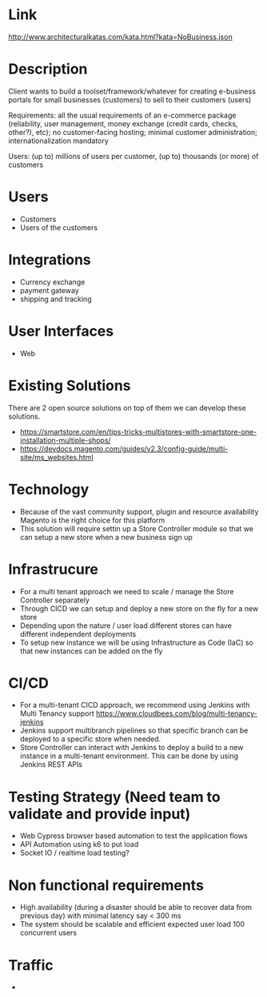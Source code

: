 # Link
http://www.architecturalkatas.com/kata.html?kata=NoBusiness.json

# Description

Client wants to build a toolset/framework/whatever for creating e-business portals for small businesses (customers) to sell to their customers (users)

Requirements: all the usual requirements of an e-commerce package (reliability, user management, money exchange (credit cards, checks, other?), etc); no customer-facing hosting; minimal customer administration; internationalization mandatory

Users: (up to) millions of users per customer, (up to) thousands (or more) of customers


# Users
- Customers
- Users of the customers

# Integrations
- Currency exchange
- payment gateway
- shipping and tracking

# User Interfaces
- Web

# Existing Solutions
There are 2 open source solutions on top of them we can develop these solutions.

- https://smartstore.com/en/tips-tricks-multistores-with-smartstore-one-installation-multiple-shops/
- https://devdocs.magento.com/guides/v2.3/config-guide/multi-site/ms_websites.html

# Technology
- Because of the vast community support, plugin and resource availability Magento is the right choice for this platform
- This solution will require settin up a Store Controller module so that we can setup a new store when a new business sign up

# Infrastrucure
- For a multi tenant approach we need to scale / manage the Store Controller separately
- Through CICD we can setup and deploy a new store on the fly for a new store
- Depending upon the nature / user load different stores can have different independent deployments
- To setup new instance we will be using Infrastructure as Code (IaC) so that new instances can be added on the fly

# CI/CD
- For a multi-tenant CICD approach, we recommend using Jenkins with Multi Tenancy support https://www.cloudbees.com/blog/multi-tenancy-jenkins
- Jenkins support multibranch pipelines so that specific branch can be deployed to a specific store when needed.
- Store Controller can interact with Jenkins to deploy a build to a new instance in a multi-tenant environment. This can be done by using Jenkins REST APIs


# Testing Strategy (Need team to validate and provide input)
- Web Cypress browser based automation to test the application flows
- API Automation using k6 to put load
- Socket IO / realtime load testing?

# Non functional requirements
- High availability (during a disaster should be able to recover data from previous day) with minimal latency say < 300 ms
- The system should be scalable and efficient expected user load 100 concurrent users

# Traffic
- 



